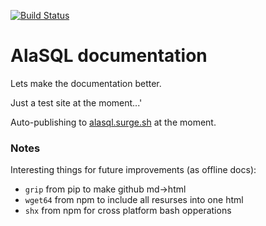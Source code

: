 [![Build Status](https://travis-ci.org/AlaSQL/alasql-docs.svg?branch=master)](https://travis-ci.org/AlaSQL/alasql-docs)

# AlaSQL documentation

Lets make the documentation better. 

Just a test site at the moment...'

Auto-publishing to [alasql.surge.sh](http://alasql.surge.sh) at the moment.

### Notes

Interesting things for future improvements (as offline docs):

- `grip` from pip to make github md->html
- `wget64` from npm to include all resurses into one html
- `shx` from npm for cross platform bash opperations